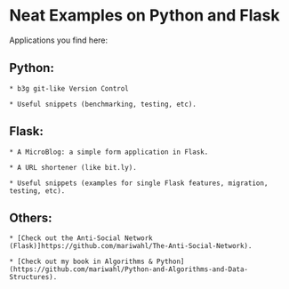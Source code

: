 # Neat Examples on Python and Flask

Applications you find here:


## Python:

    * b3g git-like Version Control

    * Useful snippets (benchmarking, testing, etc).



## Flask:

    * A MicroBlog: a simple form application in Flask.

    * A URL shortener (like bit.ly).

    * Useful snippets (examples for single Flask features, migration, testing, etc).


## Others:

    * [Check out the Anti-Social Network (Flask)]https://github.com/mariwahl/The-Anti-Social-Network).

    * [Check out my book in Algorithms & Python](https://github.com/mariwahl/Python-and-Algorithms-and-Data-Structures).




